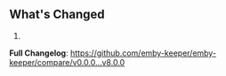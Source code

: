 ## What's Changed

1.

**Full Changelog**: https://github.com/emby-keeper/emby-keeper/compare/v0.0.0...v8.0.0
